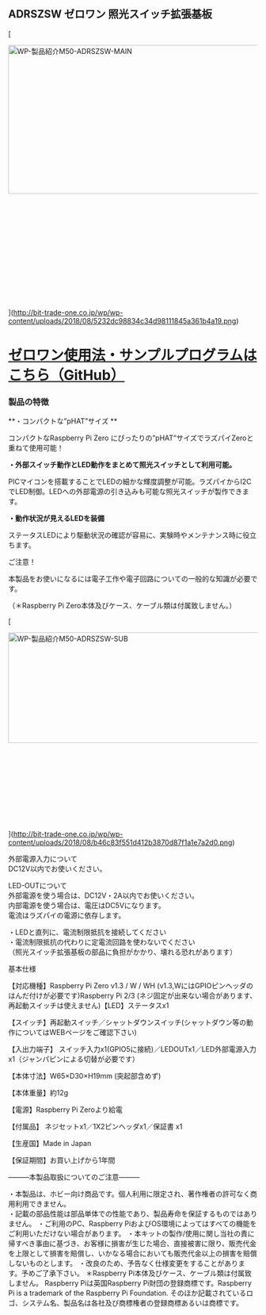 <!--
---
name: adrszsw
class: board
type: other
formfactor: pHAT
manufacturer: BitTradeOne
description: ADRSZSW ゼロワン 照光スイッチ拡張基板
url: http://bit-trade-one.co.jp/product/module/adrszsw/
github: https://github.com/bit-trade-one/RasPi-Zero-One-Series/tree/master/2nd/ADRSZSW_Illuminated_Switch
buy: http://btoshop.jp/2018/08/20/4562469771885/
image: 'adrszsw.png'
pincount: 40
eeprom: no
power:
  '1':
  '2':
ground:
  '6':
  '9':
  '14':
  '20':
  '25':
  '30':
  '34':
  '39':
pin:
  '3':
    mode: i2c
  '5':
    mode: i2c
  '7':
    name: Enable
    mode: output
    active: high
i2c:
  '0x00':
    name: device display name
    device: chip name
-->
ADRSZSW ゼロワン 照光スイッチ拡張基板
-----------------------

[

<img alt="WP-製品紹介M50-ADRSZSW-MAIN" class="alignnone wp-image-7882 size-full" height="300" sizes="(max-width: 696px) 100vw, 696px" src="http://bit-trade-one.co.jp/wp/wp-content/uploads/2018/08/5232dc98834c34d98111845a361b4a19.png" srcset="http://bit-trade-one.co.jp/wp/wp-content/uploads/2018/08/5232dc98834c34d98111845a361b4a19.png 696w, http://bit-trade-one.co.jp/wp/wp-content/uploads/2018/08/5232dc98834c34d98111845a361b4a19-300x129.png 300w" width="696"/>

![WP-製品紹介M50-ADRSZSW-MAIN](data:image/svg+xml,%3Csvg%20xmlns=%22http://www.w3.org/2000/svg%22%20viewBox=%220%200%20696%20300%22%3E%3C/svg%3E)](http://bit-trade-one.co.jp/wp/wp-content/uploads/2018/08/5232dc98834c34d98111845a361b4a19.png)

**[ゼロワン使用法・サンプルプログラムはこちら（GitHub）](https://github.com/bit-trade-one/RasPi-Zero-One-Series)**
===========================================================================================

### 製品の特徴

**・コンパクトな”pHAT”サイズ    **

コンパクトなRaspberry Pi Zero にぴったりの”pHAT”サイズでラズパイZeroと重ねて使用可能！

**・外部スイッチ動作とLED動作をまとめて照光スイッチとして利用可能。**

PICマイコンを搭載することでLEDの細かな輝度調整が可能。ラズパイからI2CでLED制御。LEDへの外部電源の引き込みも可能な照光スイッチが製作できます。

**・動作状況が見えるLEDを装備**

ステータスLEDにより駆動状況の確認が容易に、実験時やメンテナンス時に役立ちます。

ご注意！

本製品をお使いになるには電子工作や電子回路についての一般的な知識が必要です。

（＊Raspberry Pi Zero本体及びケース、ケーブル類は付属致しません。） 

[

<img alt="WP-製品紹介M50-ADRSZSW-SUB" class="alignnone size-full wp-image-7883" height="223" sizes="(max-width: 694px) 100vw, 694px" src="http://bit-trade-one.co.jp/wp/wp-content/uploads/2018/08/b46c83f551d412b3870d87f1a1e7a2d0.png" srcset="http://bit-trade-one.co.jp/wp/wp-content/uploads/2018/08/b46c83f551d412b3870d87f1a1e7a2d0.png 694w, http://bit-trade-one.co.jp/wp/wp-content/uploads/2018/08/b46c83f551d412b3870d87f1a1e7a2d0-300x96.png 300w" width="694"/>

![WP-製品紹介M50-ADRSZSW-SUB](data:image/svg+xml,%3Csvg%20xmlns=%22http://www.w3.org/2000/svg%22%20viewBox=%220%200%20694%20223%22%3E%3C/svg%3E)](http://bit-trade-one.co.jp/wp/wp-content/uploads/2018/08/b46c83f551d412b3870d87f1a1e7a2d0.png)

外部電源入力について  
DC12V以内でお使いください。

LED-OUTについて  
外部電源を使う場合は、DC12V・2A以内でお使いください。  
内部電源を使う場合は、電圧はDC5Vになります。  
電流はラズパイの電源に依存します。

・LEDと直列に、電流制限抵抗を接続してください  
・電流制限抵抗の代わりに定電流回路を使わないでください  
（照光スイッチ拡張基板の部品に負担がかかり、壊れる恐れがあります）

基本仕様

【対応機種】Raspberry Pi Zero v1.3 / W / WH (v1.3,WにはGPIOピンヘッダのはんだ付けが必要です)Raspberry Pi 2/3 (ネジ固定が出来ない場合があります、再起動スイッチは使えません)【LED】ステータスx1

【スイッチ】再起動スイッチ／シャットダウンスイッチ(シャットダウン等の動作についてはWEBページをご確認下さい)

【入出力端子】 スイッチ入力x1(GPIO5に接続)／LEDOUTx1／LED外部電源入力x1（ジャンパピンによる切替が必要です）

【本体寸法】W65×D30×H19mm (突起部含めず)

【本体重量】約12g

【電源】Raspberry Pi Zeroより給電

【付属品】 ネジセットx1／1X2ピンヘッダx1／保証書 x1

【生産国】Made in Japan

【保証期間】お買い上げから1年間

―――本製品取扱についてのご注意―――

・本製品は、ホビー向け商品です。個人利用に限定され、著作権者の許可なく商用利用できません。  
・記載の部品性能は部品単体での性能であり、製品寿命を保証するものではありません。
・ご利用のPC、Raspberry PiおよびOS環境によってはすべての機能をご利用いただけない場合があります。
・本キットの製作/使用に関し当社の責に帰すべき事由に基づき、お客様に損害が生じた場合、直接被害に限り、販売代金を上限として損害を賠償し、いかなる場合においても販売代金以上の損害を賠償しないものとします。
・改良のため、予告なく仕様変更をすることがあります。予めご了承下さい。
＊Raspberry Pi本体及びケース、ケーブル類は付属致しません。
Raspberry Piは英国Raspberry Pi財団の登録商標です。Raspberry Pi is a trademark of the Raspberry Pi Foundation. そのほか記載されているロゴ、システム名、製品名は各社及び商標権者の登録商標あるいは商標です。
